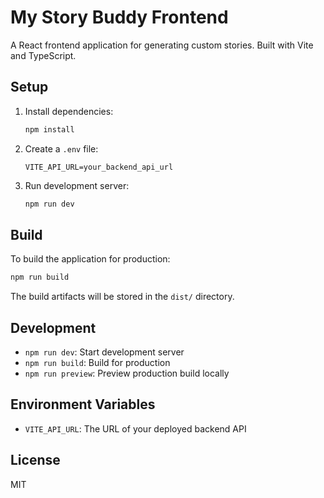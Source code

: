 # My Story Buddy Frontend

A React frontend application for generating custom stories. Built with Vite and TypeScript.

## Setup

1. Install dependencies:
   ```bash
   npm install
   ```

2. Create a `.env` file:
   ```
   VITE_API_URL=your_backend_api_url
   ```

3. Run development server:
   ```bash
   npm run dev
   ```

## Build

To build the application for production:

```bash
npm run build
```

The build artifacts will be stored in the `dist/` directory.

## Development

- `npm run dev`: Start development server
- `npm run build`: Build for production
- `npm run preview`: Preview production build locally

## Environment Variables

- `VITE_API_URL`: The URL of your deployed backend API

## License

MIT

